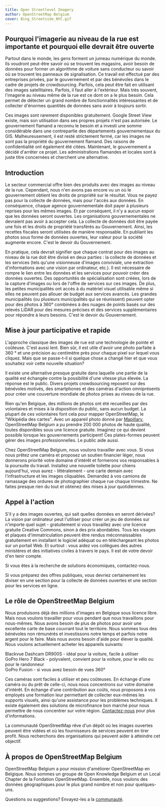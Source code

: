 ```yaml
---
title: Open Streetlevel Imagery
author: OpenStreetMap Belgium
cover: Bing_Streetside_NYC.gif
---
```



## Pourquoi l'imagerie au niveau de la rue est importante et pourquoi elle devrait être ouverte

Partout dans le monde, les gens forment un jumeau numérique du monde. Ils voudront peut-être savoir où se trouvent les magasins, avoir besoin de données pour former un algorithme de voiture sans conducteur ou savoir où se trouvent les panneaux de signalisation. Ce travail est effectué par des entreprises privées, par le gouvernement et par des bénévoles dans le cadre de projets de crowdsourcing. Parfois, cela peut être fait en utilisant des images satellitaires. Parfois, il faut aller à l'extérieur. Mais très souvent, l'imagerie au niveau même de la rue est ce dont on a le plus besoin. Cela permet de détecter un grand nombre de fonctionnalités intéressantes et de collecter d'énormes quantités de données sans avoir à toujours sortir.

Ces images sont rarement disponibles gratuitement. Google Street View existe, mais son utilisation dans ses propres projets n'est pas autorisée. Le gouvernement flamand a reconnu le besoin et a investi une somme considérable dans une contrepartie des départements gouvernementaux du GIS. Malheureusement, il est resté strictement fermé, car les images ne sont pas la propriété du gouvernement flamand. Des raisons de confidentialité ont également été citées. Maintenant, le gouvernement a décidé d'arrêter ce projet. Les administrations flamandes et locales sont à juste titre concernées et cherchent une alternative.

## Introduction

Le secteur commercial offre bien des produits avec des images au niveau de la rue. Cependant, nous n'en avons pas encore vu un où le gouvernement obtient les droits de propriété sur le résultat. Vous ne payez pas pour la collecte de données, mais pour l'accès aux données. En conséquence, chaque agence gouvernementale doit payer à plusieurs reprises pour les mêmes images. Et par conséquent, il n'y a aucun espoir que les données seront ouvertes. Les organisations gouvernementales ne devraient pas avoir à accepter cela. La collecte de données doit être payée une fois et les droits de propriété transférés au Gouvernement. Ainsi, les recettes fiscales seront utilisées de manière responsable. En publiant les photos sous forme de données ouvertes, leur valeur pour la société augmente encore. C'est le devoir du Gouvernement.

En pratique, cela devrait signifier que chaque contrat pour des images au niveau de la rue doit être divisé en deux parties : la collecte de données et les services (tels qu'une visionneuse d'images conviviale, une extraction d'informations avec une vision par ordinateur, etc.). Il est nécessaire de rompre le lien entre les données et les services pour pouvoir créer des données ouvertes. Des opportunités de spécialisation sont créées, lors de la capture d'images ou lors de l'offre de services sur ces images. De plus, les petites municipalités ont accès à du matériel visuel utilisable même si elles ne peuvent pas allouer de budget aux services avancés. Les grandes municipalités (ou plusieurs municipalités qui se réunissent) peuvent opter pour des photos à 360° combinées à des nuages de points basés sur des relevés LiDAR pour des mesures précises et des services supplémentaires pour répondre à leurs besoins. C'est le devoir du Gouvernement.

## Mise à jour participative et rapide

L'approche classique des images de rue est une technologie de pointe et coûteuse. C'est aussi lent. Bien sûr, il est utile d'avoir une photo parfaite à 360 ° et une précision au centimètre près pour chaque pixel sur lequel vous cliquez. Mais que se passe-t-il si quelque chose a changé hier et que vous souhaitez voir cette nouvelle situation?

Il existe une alternative presque gratuite dans laquelle une partie de la qualité est échangée contre la possibilité d'une vitesse plus élevée. La réponse est le public. Divers projets crowdsourcing reposent sur des bénévoles motivés, des smartphones et des caméras d'action omniprésents pour créer une couverture mondiale de photos prises au niveau de la rue.

Rien qu'en Belgique, des millions de photos ont été recueillies par des volontaires et mises à la disposition du public, sans aucun budget. La plupart de ces volontaires font cela pour mapper OpenStreetMap, le "Wikipédia des cartes". Avec un appareil photo donné par [Mapillary](https://www.mapillary.com/), OpenStreetMap Belgium a pu prendre 200 000 photos de haute qualité, toutes disponibles sous une licence gratuite. Imaginez ce qui devient possible lorsque les gouvernements participent! Ces plates-formes peuvent gérer des images professionnelles. Le public aide aussi.

Chez OpenStreetMap Belgium, nous voulons travailler avec vous. Si vous nous prêtez une caméra et proposez un soutien financier léger, nous donnerons priorité votre domaine d'intérêt et formerons vos responsables à la poursuite du travail. Installez une nouvelle toilette pour chiens aujourd'hui, vous aurez - littéralement - une carte demain avec l'infrastructure et les images cliquables. Demandez à vos camions de ramassage des ordures de photographier chaque rue chaque trimestre. Ne faites presque rien du tout et obtenez des mises à jour quotidiennes.

## Appel à l'action

S'il y a des images ouvertes, qui sait quelles données en seront dérivées? La vision par ordinateur peut l'utiliser pour créer un jeu de données sur n'importe quel sujet - gratuitement si vous travaillez avec une licence gratuite Creative Commons, sinon à des prix abordables. Tous les visages et plaques d'immatriculation peuvent être rendus méconnaissables gratuitement en installant le logiciel adéquat ou en téléchargeant les photos sur un portail Web. Et surtout : vous aidez vos collègues des autres ministères et des initiatives civiles à travers le pays. Il est de votre devoir d'en tenir compte.

Si vous êtes à la recherche de solutions économiques, contactez-nous.

Si vous préparez des offres publiques, vous devriez certainement les diviser en une section pour la collecte de données ouvertes et une section pour les services en ligne.

## Le rôle de OpenStreetMap Belgium

Nous produisons déjà des millions d'images en Belgique sous licence libre. Mais nous voulons travailler pour vous pendant que nous travaillons pour nous-mêmes. Nous avons besoin de plus de photos pour avoir une excellente carte de base couvrant tout le territoire. Nous sommes tous des bénévoles non rémunérés et investissons notre temps et parfois notre argent pour le faire. Mais nous avons besoin d'aide pour élever la qualité. Nous voulons actuellement acheter les appareils suivants:

Blackvue Dashcam DR900S - idéal pour la voiture, facile à utiliser  
GoPro Hero 7 Black - polyvalent, convient pour la voiture, pour le vélo ou pour le randonneur  
GoPro Fusion - si vous avez besoin de vues 360°  

Ces caméras sont faciles à utiliser et peu coûteuses. En échange d'une caméra ou du prêt de celle-ci, nous nous concentrons sur votre domaine d'intérêt. En échange d'une contribution aux coûts, nous proposons à vos employés une formation leur permettant de collecter eux-mêmes les supports visuels, ainsi qu'une assistance pour les problèmes techniques. Il existe également des solutions de microfinance bon marché pour nous permettre de nous concentrer sur votre région. [Contactez-nous](mailto:community@osm.be) pour plus d'informations.

La communauté OpenStreetMap rêve d'un dépôt où les images ouvertes peuvent être vidées et où les fournisseurs de services peuvent en tirer profit. Nous recherchons des organisations qui peuvent aider à atteindre cet objectif.

## À propos de OpenStreetMap Belgium

OpenStreetMap Belgium a pour mission d'améliorer OpenStreetMap en Belgique. Nous sommes un groupe de Open Knowledge Belgium et un Local Chapter de la Fondation OpenStreetMap. Ensemble, nous voulons des données géographiques pour le plus grand nombre et non pour quelques-uns.

Questions ou suggestions? Envayez-les a la [communauté](mailto:community@osm.be).
